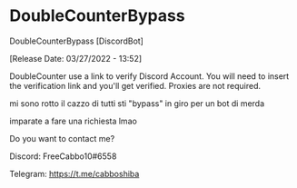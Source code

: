 # DoubleCounterBypass
DoubleCounterBypass [DiscordBot]

[Release Date: 03/27/2022 - 13:52]

DoubleCounter use a link to verify Discord Account. You will need to insert the verification link and you'll get verified. Proxies are not required.

mi sono rotto il cazzo di tutti sti "bypass" in giro per un bot di merda

imparate a fare una richiesta lmao

Do you want to contact me?

Discord: FreeCabbo10#6558

Telegram: https://t.me/cabboshiba
